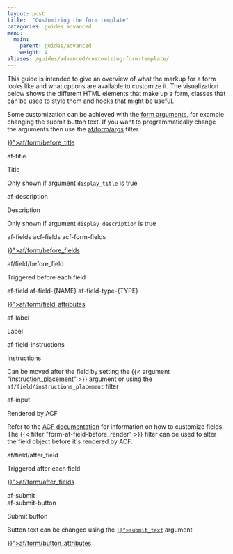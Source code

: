 ```yaml
---
layout: post
title:  "Customizing the form template"
categories: guides advanced
menu:
  main:
    parent: guides/advanced
    weight: 4
aliases: /guides/advanced/customizing-form-template/
---
```


This guide is intended to give an overview of what the markup for a form looks like and what options are available to customize it. The visualization below shows the different HTML elements that make up a form, classes that can be used to style them and hooks that might be useful.

Some customization can be achieved with the [form arguments](/guides/basic/displaying-a-form/), for example changing the submit button text. If you want to programmatically change the arguments then use the [af/form/args](/filters/af-form-args) filter.

<div class="form-template-visual">
  <div class="section">
    <div class="action">
      <p class="text"><a href="{{< ref "actions/display-af-form-before_title" >}}">af/form/before_title</a></p>
    </div>
    <div class="section alternate no-children">
      <div class="element-description">af-title</div>
      <p class="text with-description">Title</p>
      <p class="description">Only shown if argument <code>display_title</code> is true</p>
    </div>
    <div class="section alternate no-children">
      <div class="element-description">af-description</div>
      <p class="text with-description">Description</p>
      <p class="description">Only shown if argument <code>display_description</code> is true</p>
    </div>
    <div class="section alternate">
      <div class="element-description">af-fields acf-fields acf-form-fields</div>
      <div class="action">
        <p class="text"><a href="{{< ref "actions/display-af-form-before_fields" >}}">af/form/before_fields</a></p>
      </div>
      <div class="action">
        <p class="text">af/field/before_field</p>
        <p class="description">Triggered before each field</p>
      </div>
      <div class="section">
        <div class="element-description">
          af-field af-field-{NAME} af-field-type-{TYPE}
        </div>
        <div class="filter">
          <p class="text"><a href="{{< ref "filters/display-af-form-field_attributes" >}}">af/form/field_attributes</a></p>
        </div>
        <div class="section alternate no-children">
          <div class="element-description">af-label</div>
          <p class="text">Label</p>
          <div class="section top-margin alternate no-children">
            <div class="element-description">af-field-instructions</div>
            <p class="text">Instructions</p>
            <p class="description">Can be moved after the field by setting the {{< argument "instruction_placement" >}} argument or using the <code>af/field/instructions_placement</code> filter</p>
          </div>
        </div>
        <div class="section alternate no-children">
          <div class="element-description">af-input</div>
          <p class="text">Rendered by ACF</p>
          <p class="description">Refer to the <a href="https://www.advancedcustomfields.com/resources/">ACF documentation</a> for information on how to customize fields. The {{< filter "form-af-field-before_render" >}} filter can be used to alter the field object before it's rendered by ACF.</p>
        </div>
      </div>
      <div class="action">
        <p class="text">af/field/after_field</p>
        <p class="description">Triggered after each field</p>
      </div>
      <div class="action">
        <p class="text"><a href="{{< ref "actions/display-af-form-after_fields" >}}">af/form/after_fields</a></p>
      </div>
      <div class="section">
        <div class="element-description">af-submit</div>
        <div class="section alternate no-children">
          <div class="element-description">af-submit-button</div>
          <p class="text with-description">Submit button</p>
          <p class="description">Button text can be changed using the <code><a href="{{< ref "guides/4-arguments#submit_text" >}}">submit_text</a></code> argument</p>
          <div class="filter top-margin">
            <p class="text"><a href="{{< ref "filters/display-af-form-button_attributes" >}}">af/form/button_attributes</a></p>
          </div>
        </div>
      </div>
    </div>
  </div>
</div>